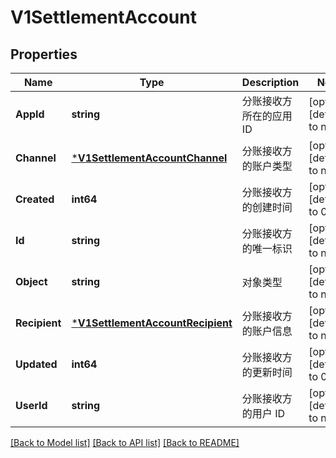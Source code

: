 # V1SettlementAccount

## Properties
Name | Type | Description | Notes
------------ | ------------- | ------------- | -------------
**AppId** | **string** | 分账接收方所在的应用 ID | [optional] [default to null]
**Channel** | [***V1SettlementAccountChannel**](v1SettlementAccountChannel.md) | 分账接收方的账户类型 | [optional] [default to null]
**Created** | **int64** | 分账接收方的创建时间 | [optional] [default to 0]
**Id** | **string** | 分账接收方的唯一标识 | [optional] [default to null]
**Object** | **string** | 对象类型 | [optional] [default to null]
**Recipient** | [***V1SettlementAccountRecipient**](v1SettlementAccountRecipient.md) | 分账接收方的账户信息 | [optional] [default to null]
**Updated** | **int64** | 分账接收方的更新时间 | [optional] [default to 0]
**UserId** | **string** | 分账接收方的用户 ID | [optional] [default to null]

[[Back to Model list]](../README.md#documentation-for-models) [[Back to API list]](../README.md#documentation-for-api-endpoints) [[Back to README]](../README.md)


